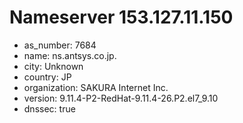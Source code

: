# Nameserver 153.127.11.150

* as_number: 7684
* name: ns.antsys.co.jp.
* city: Unknown
* country: JP
* organization: SAKURA Internet Inc.
* version: 9.11.4-P2-RedHat-9.11.4-26.P2.el7_9.10
* dnssec: true
